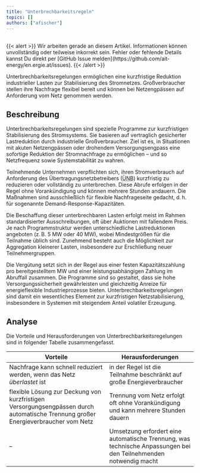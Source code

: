```yaml
---
title: "Unterbrechbarkeitsregeln"
topics: []
authors: ["afischer"]
---
```


<br>
{{< alert >}}
Wir arbeiten gerade an diesem Artikel. Informationen können unvollständig oder teilweise inkorrekt sein. Fehler oder fehlende Details kannst Du direkt per [GitHub Issue melden](https://github.com/ait-energy/en.ergie.at/issues).
{{< /alert >}}

Unterbrechbarkeitsregelungen ermöglichen eine kurzfristige Reduktion industrieller Lasten zur Stabilisierung des Stromnetzes. Großverbraucher stellen ihre Nachfrage flexibel bereit und können bei Netzengpässen auf Anforderung vom Netz genommen werden.

## Beschreibung

Unterbrechbarkeitsregelungen sind spezielle Programme zur kurzfristigen Stabilisierung des Stromsystems. Sie basieren auf vertraglich gesicherter Lastreduktion durch industrielle Großverbraucher. Ziel ist es, in Situationen mit akuten Netzengpässen oder drohendem Versorgungsengpass eine sofortige Reduktion der Stromnachfrage zu ermöglichen – und so Netzfrequenz sowie Systemstabilität zu wahren.

Teilnehmende Unternehmen verpflichten sich, ihren Stromverbrauch auf Anforderung des Übertragungsnetzbetreibers (<abbr title="Übertragungsnetzbetreiber">ÜNB</abbr>) kurzfristig zu reduzieren oder vollständig zu unterbrechen. Diese Abrufe erfolgen in der Regel ohne Vorankündigung und können mehrere Stunden andauern. Die Maßnahmen sind ausschließlich für flexible Nachfrageseite gedacht, d. h. für sogenannte Demand-Response-Kapazitäten.

Die Beschaffung dieser unterbrechbaren Lasten erfolgt meist im Rahmen standardisierter Ausschreibungen, oft über Auktionen mit fallendem Preis. Je nach Programmstruktur werden unterschiedliche Lastreduktionen angeboten (z. B. 5 MW oder 40 MW), wobei Mindestgrößen für die Teilnahme üblich sind. Zunehmend besteht auch die Möglichkeit zur Aggregation kleinerer Lasten, insbesondere zur Erschließung neuer Teilnehmergruppen.

Die Vergütung setzt sich in der Regel aus einer festen Kapazitätszahlung pro bereitgestelltem MW und einer leistungsabhängigen Zahlung im Abruffall zusammen. Die Programme sind so gestaltet, dass sie hohe Versorgungssicherheit gewährleisten und gleichzeitig Anreize für energieflexible Industrieprozesse bieten. Unterbrechbarkeitsregelungen sind damit ein wesentliches Element zur kurzfristigen Netzstabilisierung, insbesondere in Systemen mit steigendem Anteil volatiler Erzeugung.

## Analyse

Die Vorteile und Herausforderungen von Unterbrechbarkeitsregelungen sind in folgender Tabelle zusammengefasst.

| **Vorteile**                                                                                                    | **Herausforderungen**                                                                                          |
|-----------------------------------------------------------------------------------------------------------------|-----------------------------------------------------------------------------------------------------------------|
| Nachfrage kann schnell reduziert werden, wenn das Netz *überlastet* ist                                        | in der Regel ist die Teilnahme beschränkt auf große Energieverbraucher                                         |
| flexible Lösung zur Deckung von kurzfristigen Versorgungsengpässen durch automatische Trennung großer Energieverbraucher vom Netz | Trennung vom Netz erfolgt oft ohne Vorankündigung und kann mehrere Stunden dauern                              |
| –                                                                                                               | Umsetzung erfordert eine automatische Trennung, was technische Anpassungen bei den Teilnehmenden notwendig macht |
